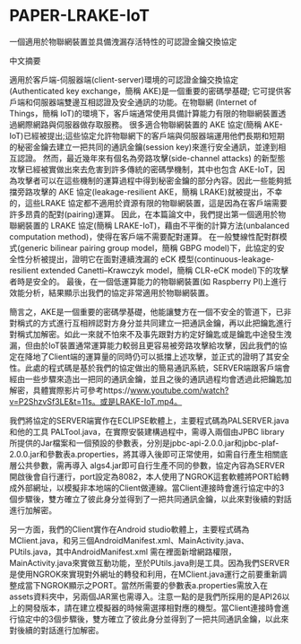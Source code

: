 # PAPER-LRAKE-IoT
一個適用於物聯網裝置並具備洩漏存活特性的可認證金鑰交換協定 

中文摘要 
 
適用於客戶端-伺服器端(client-server)環境的可認證金鑰交換協定(Authenticated key exchange，簡稱 AKE)是一個重要的密碼學基礎;
它可提供客戶端和伺服器端雙邊互相認證及安全通訊的功能。在物聯網 (Internet of Things，簡稱 IoT)的環境下，客戶端通常使用具備計算能力有限的物聯網裝置透過網際網路與伺服器做存取服務。
很多適合物聯網裝置的 AKE 協定(簡稱 AKE-IoT)已經被提出;這些協定允許物聯網下的客戶端與伺服器端運用他們長期和短期的秘密金鑰去建立一把共同的通訊金鑰(session key)來進行安全通訊，並達到相互認證。 
然而，最近幾年來有個名為旁路攻擊(side-channel attacks) 的新型態攻擊已經被實做出來去危害到許多傳統的密碼學機制，其中也包含 AKE-IoT，因為攻擊者可以在這些機制的運算過程中得到秘密金鑰的部分內容。因此一些能夠抵擋旁路攻擊的 AKE 協定(leakage-resilient AKE，簡稱 LRAKE)就被提出，不幸的，這些LRAKE 協定都不適用於資源有限的物聯網裝置，這是因為在客戶端需要許多昂貴的配對(pairing)運算。
因此，在本篇論文中，我們提出第一個適用於物聯網裝置的 LRAKE 協定(簡稱 LRAKE-IoT)，藉由不平衡的計算方法(unbalanced computation method)，使得在客戶端不需要配對運算。
在一般雙線性配對群模式(generic bilinear pairing group model，簡稱 GBPG model)下，此協定的安全性分析被提出，證明它在面對連續洩漏的 eCK 模型(continuous-leakage-resilient extended
Canetti–Krawczyk model，簡稱 CLR-eCK model)下的攻擊者時是安全的。
最後，在一個低運算能力的物聯網裝置(如 Raspberry PI)上進行效能分析，結果顯示出我們的協定非常適用於物聯網裝置。 
 
 
簡言之，AKE是一個重要的密碼學基礎，他能讓雙方在一個不安全的管道下，已非對稱式的方式進行互相辨認對方身分並共同建立一把通訊金鑰，再以此把鑰匙進行對稱式加解密。如此一來就不怕來不及事先跟對方約定好鑰匙或是鑰匙中途發生洩漏，但由於IoT裝置通常運算能力較弱且更容易被旁路攻擊給攻擊，因此我們的協定在降地了Client端的運算量的同時仍可以抵擋上述攻擊，並正式的證明了其安全性。此處的程式碼是基於我們的協定做出的簡易通訊系統，SERVER端跟客戶端會經由一些步驟來造出一把同的通訊金鑰，並且之後的通訊過程均會透過此把鑰匙加解密，具體實際影片可參考https://www.youtube.com/watch?v=P2ShzvSf3LE&t=11s。或是LRAKE-IoT.mp4。

我們將協定的SERVER端實作在ECLIPSE軟體上，主要程式碼為PALSERVER.java 和他的工具 PALTool.java，在實際安裝建構過程中，需導入兩個由JPBC library所提供的Jar檔案和一個預設的參數表，分別是jpbc-api-2.0.0.jar和jpbc-plaf-2.0.0.jar和參數表a.properties，將其導入後即可正常使用，如需自行產生相關底層公共參數，需再導入 algs4.jar即可自行生產不同的參數，協定內容為SERVER開啟後會自行運行，port設定為8082，本人使用了NGROK這套軟體將PORT給轉成外部網址，以模擬非本地端的Client做連線。當Client連接時會進行協定中的3個步驟後，雙方確立了彼此身分並得到了一把共同通訊金鑰，以此來對後續的對話進行加解密。

另一方面，我們的Client實作在Android studio軟體上，主要程式碼為MClient.java，和另三個AndroidManifest.xml、MainActivity.java、PUtils.java，其中AndroidManifest.xml 需在裡面新增網路權限，MainActivity.java來實做互動功能，至於PUtils.java則是工具。因為我們SERVER是使用NGROK來實現對外網址的轉發和利用，在MClient.java運行之前要重新調整成當下NGROK顯示之PORT。當然所需要的參數表a.properties需放入在assets資料夾中，另兩個JAR黨也需導入。注意一點的是我們所採用的是API26以上的開發版本，請在建立模擬器的時候需選擇相對應的機型。當Client連接時會進行協定中的3個步驟後，雙方確立了彼此身分並得到了一把共同通訊金鑰，以此來對後續的對話進行加解密。
